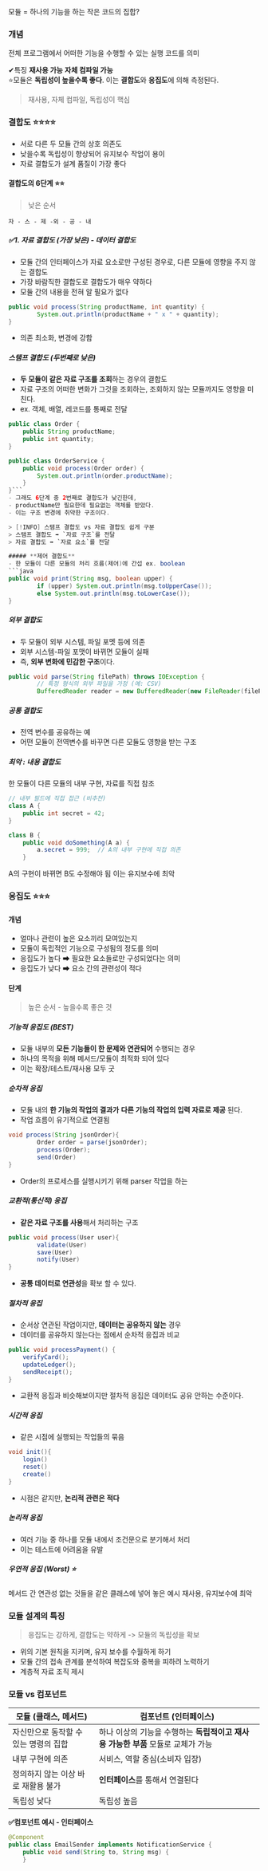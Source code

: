 모듈 = 하나의 기능을 하는 작은 코드의 집합?


### 개념 
전체 프로그램에서 어떠한 기능을 수행할 수 있는 실행 코드를 의미 


✔특징 
**재사용 가능** 
**자체 컴파일 가능**  
⭐모듈은 **독립성이 높을수록 좋다**. 이는 **결합도**와 **응집도**에 의해 측정된다.

> 재사용, 자체 컴파일, 독립성이 핵심 


### 결합도 ⭐⭐⭐⭐
- 서로 다른 두 모듈 간의 상호 의존도
- 낮을수록 독립성이 향상되어 유지보수 작업이 용이
- 자료 결합도가 설계 품질이 가장 좋다

#### 결합도의 6단계 ⭐**⭐**

> 낮은 순서 

`자 - 스 - 제 -외 - 공 - 내` 

##### ✅**1. 자료 결합도** **(가장 낮은)** **- 데이터 결합도** 
- 모듈 간의 인터페이스가 자료 요소로만 구성된 경우로, 다른 모듈에 영향을 주지 않는 결합도 
- 가장 바람직한 결합도로 결합도가 매우 약하다 
- 모듈 간의 내용을 전혀 알 필요가 없다
```java
public void process(String productName, int quantity) {
		System.out.println(productName + " x " + quantity);
}
```
- 의존 최소화, 변경에 강함


##### **스탬프 결합도** (두번째로 낮은)
- **두 모듈이 같은 자료 구조를 조회**하는 경우의 결합도
- 자료 구조의 어떠한 변화가 그것을 조회하는, 조회하지 않는 모듈까지도 영향을 미친다.
- ex. 객체, 배열, 레코드를 통째로 전달 
```java
public class Order {
    public String productName;
    public int quantity;
}

public class OrderService {
    public void process(Order order) {
        System.out.println(order.productName);
    }
}```
- 그래도 6단계 중 2번째로 결합도가 낮긴한데,
- productName만 필요한데 필요없는 객체를 받았다.
- 이는 구조 변경에 취약한 구조이다.

> [!INFO] 스탬프 결합도 vs 자료 결합도 쉽게 구분 
> 스탬프 결합도 ➡ `자료 구조`를 전달 
> 자료 결합도 ➡ `자료 요소`를 전달

##### **제어 결합도** 
- 한 모듈이 다른 모듈의 처리 흐름(제어)에 간섭 ex. boolean
```java
public void print(String msg, boolean upper) {
		if (upper) System.out.println(msg.toUpperCase());
		else System.out.println(msg.toLowerCase());
}
```

##### 외부 결합도 
- 두 모듈이 외부 시스템, 파일 포멧 등에 의존 
- 외부 시스템-파일 포맷이 바뀌면 모듈이 실패
- 즉, **외부 변화에 민감한 구조**이다.
```java
public void parse(String filePath) throws IOException {
		// 특정 형식의 외부 파일을 가정 (예: CSV)
		BufferedReader reader = new BufferedReader(new FileReader(filePath));
```


##### 공통 결합도 
- 전역 변수를 공유하는 예
- 어떤 모듈이 전역변수를 바꾸면 다른 모듈도 영향을 받는 구조 


##### 최악 : 내용 결합도 
한 모듈이 다른 모듈의 내부 구현, 자료를 직접 참조

```java
// 내부 필드에 직접 접근 (비추천)
class A {
    public int secret = 42;
}

class B {
    public void doSomething(A a) {
        a.secret = 999;  // A의 내부 구현에 직접 의존
    }
```
A의 구현이 바뀌면 B도 수정해야 됨
이는 유지보수에 최악 


### 응집도 ⭐⭐⭐

#### 개념 
- 얼마나 관련이 높은 요소끼리 모여있는지 
- 모듈이 독립적인 기능으로 구성됨의 정도를 의미 
- 응집도가 높다 ➡ 필요한 요소들로만 구성되었다는 의미
- 응집도가 낮다 ➡ 요소 간의 관련성이 적다

#### 단계 

> 높은 순서 - 높을수록 좋은 것 
##### **기능적 응집도** **(BEST)**
- 모듈 내부의 **모든 기능들이 한 문제와 연관되어** 수행되는 경우 
- 하나의 목적을 위해 메서드/모듈이 최적화 되어 있다
- 이는 확장/테스트/재사용 모두 굿 

##### **순차적 응집** 
- 모듈 내의 **한 기능의 작업의 결과가** **다른 기능의 작업의 입력 자료로 제공** 된다.
- 작업 흐름이 유기적으로 연결됨 
```java
void process(String jsonOrder){
		Order order = parse(jsonOrder);
		process(Order);
		send(Order)
}
```
- Order의 프로세스를 실행시키기 위해 parser 작업을 하는 

##### **교환적(통신적) 응집** 
- **같은 자료 구조를 사용**해서 처리하는 구조 
```java
public void process(User user){
		validate(User)
		save(User)
		notify(User)
}
```
- **공통 데이터로 연관성**을 확보 할 수 있다.

##### 절차적 응집 
- 순서상 연관된 작업이지만, **데이터는 공유하지 않는** 경우
- 데이터를 공유하지 않는다는 점에서 순차적 응집과 비교 
```java
public void processPayment() {
    verifyCard();
    updateLedger();
    sendReceipt();
}
```
- 교환적 응집과 비슷해보이지만 절차적 응집은 데이터도 공유 안하는 수준이다.

##### 시간적 응집 
- 같은 시점에 실행되는 작업들의 묶음 
```java
void init(){
	login()
	reset()
	create()
}
```
- 시점은 같지만, **논리적 관련은 적다**


##### 논리적 응집 
- 여러 기능 중 하나를 모듈 내에서 조건문으로 분기해서 처리 
- 이는 테스트에 어려움을 유발 


##### 우연적 응집 (Worst) ⭐
메서드 간 연관성 없는 것들을 같은 클래스에 넣어 놓은 예시 
재사용, 유지보수에 최악 


### 모듈 설계의 특징 

> 응집도는 강하게, 결합도는 약하게  -> 모듈의 독립성을 확보 

- 위의 기본 원칙을 지키며, 유지 보수를 수월하게 하기
- 모듈 간의 접속 관계를 분석하여 복잡도와 중복을 피하려 노력하기
- 계층적 자료 조직 제시 



### 모듈 vs 컴포넌트 


| 모듈 (클래스, 메서드)         | 컴포넌트 (인터페이스)                                    |
| --------------------- | ----------------------------------------------- |
| 자신만으로 동작할 수 있는 명령의 집합 | 하나 이상의 기능을 수행하는 **독립적이고 재사용 가능한 부품** 모듈로 교체가 가능 |
| 내부 구현에 의존             | 서비스, 역할 중심(소비자 입장)                              |
| 정의하지 않는 이상 바로 재활용 불가  | **인터페이스**를 통해서 연결된다                             |
| 독립성 낮다                | 독립성 높음                                          |

**✅컴포넌트 예시 - 인터페이스**
```java
@Component
public class EmailSender implements NotificationService {
    public void send(String to, String msg) {     
    }
```






